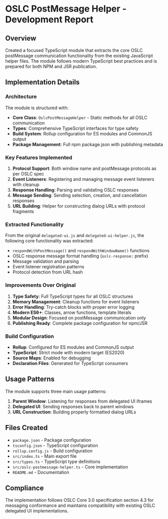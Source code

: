 # OSLC PostMessage Helper - Development Report

## Overview

Created a focused TypeScript module that extracts the core OSLC postMessage communication functionality from the existing JavaScript helper files. The module follows modern TypeScript best practices and is prepared for both NPM and JSR publication.

## Implementation Details

### Architecture

The module is structured with:

- **Core Class**: `OslcPostMessageHelper` - Static methods for all OSLC communication
- **Types**: Comprehensive TypeScript interfaces for type safety
- **Build System**: Rollup configuration for ES modules and CommonJS output
- **Package Management**: Full npm package.json with publishing metadata

### Key Features Implemented

1. **Protocol Support**: Both window name and postMessage protocols as per OSLC spec
2. **Event Listeners**: Registering and managing message event listeners with cleanup
3. **Response Handling**: Parsing and validating OSLC responses
4. **Message Sending**: Sending selection, creation, and cancellation responses
5. **URL Building**: Helper for constructing dialog URLs with protocol fragments

### Extracted Functionality

From the original `delegated-ui.js` and `delegated-ui-helper.js`, the following core functionality was extracted:

- `respondWithPostMessage()` and `respondWithWindowName()` functions
- OSLC response message format handling (`oslc-response:` prefix)
- Message validation and parsing
- Event listener registration patterns
- Protocol detection from URL hash

### Improvements Over Original

1. **Type Safety**: Full TypeScript types for all OSLC structures
2. **Memory Management**: Cleanup functions for event listeners
3. **Error Handling**: Try-catch blocks with proper error logging
4. **Modern ES6+**: Classes, arrow functions, template literals
5. **Modular Design**: Focused on postMessage communication only
6. **Publishing Ready**: Complete package configuration for npm/JSR

### Build Configuration

- **Rollup**: Configured for ES modules and CommonJS output
- **TypeScript**: Strict mode with modern target (ES2020)
- **Source Maps**: Enabled for debugging
- **Declaration Files**: Generated for TypeScript consumers

## Usage Patterns

The module supports three main usage patterns:

1. **Parent Window**: Listening for responses from delegated UI iframes
2. **Delegated UI**: Sending responses back to parent windows
3. **URL Construction**: Building properly formatted dialog URLs

## Files Created

- `package.json` - Package configuration
- `tsconfig.json` - TypeScript configuration
- `rollup.config.js` - Build configuration
- `src/index.ts` - Main export file
- `src/types.ts` - TypeScript type definitions
- `src/oslc-postmessage-helper.ts` - Core implementation
- `README.md` - Documentation

## Compliance

The implementation follows OSLC Core 3.0 specification section 4.3 for messaging conformance and maintains compatibility with existing OSLC delegated UI implementations.
